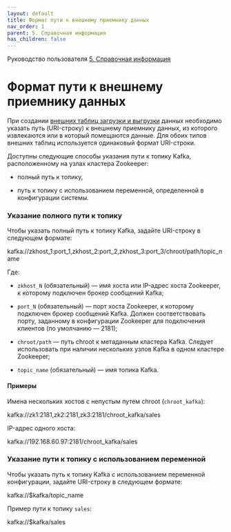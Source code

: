 ```yaml
---
layout: default
title: Формат пути к внешнему приемнику данных
nav_order: 1
parent: 5. Справочная информация
has_children: false
---
```


  
Руководство пользователя
[5. Справочная информация](5_Справочная_информация.md)

Формат пути к внешнему приемнику данных
=======================================

При создании [внешних таблиц загрузки и выгрузки](356322697.html) данных необходимо указать путь (URI-строку) к внешнему приемнику данных, из которого извлекаются или в который помещаются данные. Для обоих типов внешних таблиц используется одинаковый формат URI-строки.

Доступны следующие способы указания пути к топику Kafka, расположенному на узлах кластера Zookeeper:

*   полный путь к топику,
    
*   путь к топику с использованием переменной, определенной в конфигурации системы.
    

### Указание полного пути к топику

Чтобы указать полный путь к топику Kafka, задайте URI-строку в следующем формате:

kafka://zkhost\_1:port\_1,zkhost\_2:port\_2,zkhost\_3:port\_3/chroot/path/topic\_name

Где:

*   `zkhost_N` (обязательный) — имя хоста или IP-адрес хоста Zookeeper, к которому подключен брокер сообщений Kafka;
    
*   `port_N` (обязательный) — порт хоста Zookeeper, к которому подключен брокер сообщений Kafka. Должен соответствовать порту, заданному в конфигурации Zookeeper для подключения клиентов (по умолчанию — 2181);
    
*   `chroot/path` — путь chroot к метаданным кластера Kafka. Следует использовать при наличии нескольких узлов Kafka в одном кластере Zookeeper;
    
*   `topic_name` (обязательный) — имя топика Kafka.
    

#### Примеры

Имена нескольких хостов с непустым путем chroot (`chroot_kafka`):

kafka://zk1:2181,zk2:2181,zk3:2181/chroot\_kafka/sales

IP-адрес одного хоста:

kafka://192.168.60.97:2181/chroot\_kafka/sales

### Указание пути к топику с использованием переменной

Чтобы указать путь к топику Kafka с использованием переменной конфигурации, задайте URI-строку в следующем формате:

kafka://$kafka/topic\_name

Пример пути к топику `sales`:

kafka://$kafka/sales
